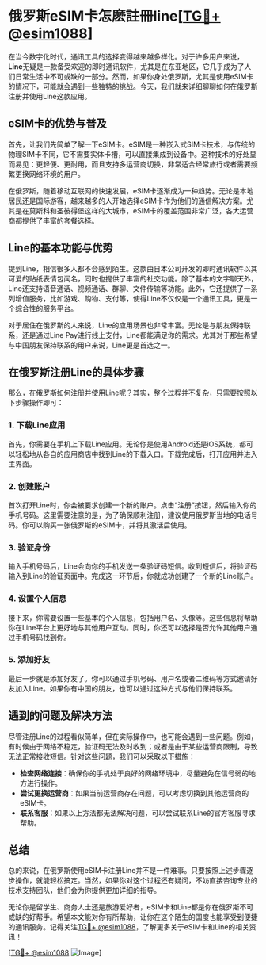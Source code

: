 # 俄罗斯eSIM卡怎麽註冊line[[TG💪+ @esim1088](https://t.me/s/esim1088)]

在当今数字化时代，通讯工具的选择变得越来越多样化。对于许多用户来说，**Line**无疑是一款备受欢迎的即时通讯软件，尤其是在东亚地区，它几乎成为了人们日常生活中不可或缺的一部分。然而，如果你身处俄罗斯，尤其是使用eSIM卡的情况下，可能就会遇到一些独特的挑战。今天，我们就来详细聊聊如何在俄罗斯注册并使用Line这款应用。

## eSIM卡的优势与普及

首先，让我们先简单了解一下eSIM卡。eSIM是一种嵌入式SIM卡技术，与传统的物理SIM卡不同，它不需要实体卡槽，可以直接集成到设备中。这种技术的好处显而易见：更轻便、更耐用，而且支持多运营商切换，非常适合经常旅行或者需要频繁更换网络环境的用户。

在俄罗斯，随着移动互联网的快速发展，eSIM卡逐渐成为一种趋势。无论是本地居民还是国际游客，越来越多的人开始选择eSIM卡作为他们的通信解决方案。尤其是在莫斯科和圣彼得堡这样的大城市，eSIM卡的覆盖范围非常广泛，各大运营商都提供了丰富的套餐选择。

## Line的基本功能与优势

提到Line，相信很多人都不会感到陌生。这款由日本公司开发的即时通讯软件以其可爱的贴纸表情包闻名，同时也提供了丰富的社交功能。除了基本的文字聊天外，Line还支持语音通话、视频通话、群聊、文件传输等功能。此外，它还提供了一系列增值服务，比如游戏、购物、支付等，使得Line不仅仅是一个通讯工具，更是一个综合性的服务平台。

对于居住在俄罗斯的人来说，Line的应用场景也非常丰富。无论是与朋友保持联系，还是通过Line Pay进行线上支付，Line都能满足你的需求。尤其对于那些希望与中国朋友保持联系的用户来说，Line更是首选之一。

## 在俄罗斯注册Line的具体步骤

那么，在俄罗斯如何注册并使用Line呢？其实，整个过程并不复杂，只需要按照以下步骤操作即可：

### 1. 下载Line应用

首先，你需要在手机上下载Line应用。无论你是使用Android还是iOS系统，都可以轻松地从各自的应用商店中找到Line的下载入口。下载完成后，打开应用并进入主界面。

### 2. 创建账户

首次打开Line时，你会被要求创建一个新的账户。点击“注册”按钮，然后输入你的手机号码。这里需要注意的是，为了确保顺利注册，建议使用俄罗斯当地的电话号码。你可以购买一张俄罗斯的eSIM卡，并将其激活后使用。

### 3. 验证身份

输入手机号码后，Line会向你的手机发送一条验证码短信。收到短信后，将验证码输入到Line的验证页面中。完成这一环节后，你就成功创建了一个新的Line账户。

### 4. 设置个人信息

接下来，你需要设置一些基本的个人信息，包括用户名、头像等。这些信息将帮助你在Line平台上更好地与其他用户互动。同时，你还可以选择是否允许其他用户通过手机号码找到你。

### 5. 添加好友

最后一步就是添加好友了。你可以通过手机号码、用户名或者二维码等方式邀请好友加入Line。如果你有中国的朋友，也可以通过这种方式与他们保持联系。

## 遇到的问题及解决方法

尽管注册Line的过程看似简单，但在实际操作中，也可能会遇到一些问题。例如，有时候由于网络不稳定，验证码无法及时收到；或者是由于某些运营商限制，导致无法正常接收短信。针对这些问题，我们可以采取以下措施：

- **检查网络连接**：确保你的手机处于良好的网络环境中，尽量避免在信号弱的地方进行操作。
- **尝试更换运营商**：如果当前运营商存在问题，可以考虑切换到其他运营商的eSIM卡。
- **联系客服**：如果以上方法都无法解决问题，可以尝试联系Line的官方客服寻求帮助。

## 总结

总的来说，在俄罗斯使用eSIM卡注册Line并不是一件难事。只要按照上述步骤逐步操作，就能轻松搞定。当然，如果你对这个过程还有疑问，不妨直接咨询专业的技术支持团队，他们会为你提供更加详细的指导。

无论你是留学生、商务人士还是旅游爱好者，eSIM卡和Line都是你在俄罗斯不可或缺的好帮手。希望本文能对你有所帮助，让你在这个陌生的国度也能享受到便捷的通讯服务。记得关注[TG💪+ @esim1088](https://t.me/s/esim1088)，了解更多关于eSIM卡和Line的相关资讯！

[[TG💪+ @esim1088](https://t.me/s/esim1088) ![Image](https://i.postimg.cc/4NQfJmqS/Snipaste-2025-05-13-00-14-12.png)]